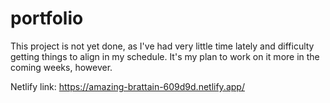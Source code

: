 # portfolio

This project is not yet done, as I've had very little time lately and difficulty getting things to align in my schedule. 
It's my plan to work on it more in the coming weeks, however.

Netlify link: https://amazing-brattain-609d9d.netlify.app/